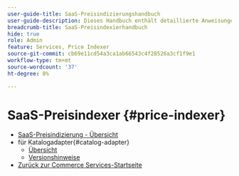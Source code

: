 ```yaml
---
user-guide-title: SaaS-Preisindizierungshandbuch
user-guide-description: Dieses Handbuch enthält detaillierte Anweisungen zur Verwendung des SaaS-Preisindexers.
breadcrumb-title: SaaS-Preisindexierhandbuch
hide: true
role: Admin
feature: Services, Price Indexer
source-git-commit: cb69e11cd54a3ca1ab66543c4f28526a3cf1f9e1
workflow-type: tm+mt
source-wordcount: '37'
ht-degree: 8%

---
```


# SaaS-Preisindexer {#price-indexer}

- [SaaS-Preisindizierung - Übersicht](price-indexing.md)
- für Katalogadapter{#catalog-adapter}
   - [Übersicht](catalog-adapter.md)
   - [Versionshinweise](release-notes.md)
- [Zurück zur Commerce Services-Startseite](https://experienceleague.adobe.com/docs/commerce/user-guides/home.html)
